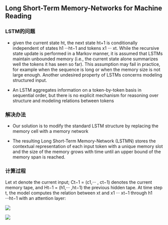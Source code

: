 ## Long Short-Term Memory-Networks for Machine Reading

### LSTM的问题
* given the current state ht, the next state ht+1 is conditionally independent of states h1 ···ht−1 and tokens x1 ··· xt. 
While the recursive state update is performed in a Markov manner, it is assumed that LSTMs maintain unbounded memory
(i.e., the current state alone summarizes well the tokens it has seen so far). This assumption may fail in practice, 
for example when the sequence is long or when the memory size is not large enough. Another undesired property of LSTMs concerns modeling
structured input.

*  An LSTM aggregates information on a token-by-token basis in sequential order, but there is no explicit mechanism for reasoning over
structure and modeling relations between tokens

### 解决办法

* Our solution is to modify the standard LSTM structure by replacing the memory cell with a memory network

* The resulting Long Short-Term Memory-Network (LSTMN) stores the contextual representation of each input token with
a unique memory slot and the size of the memory grows with time until an upper bound of the memory span is reached.

### 计算过程

Let xt denote the current input; Ct−1 = (c1,··· , ct−1) denotes the current memory tape, and Ht−1 = (h1,··· ,ht−1)
the previous hidden tape. At time step t, the model computes the relation between xt and x1 ··· xt−1
through h1 ···ht−1 with an attention layer:

![](http://latex.codecogs.com/gif.latex?a_i^{t}=v^{T}tanh(W_{h}h_{i}+W_{x}x_{t}+W_{\overline{h}}\overline{h}_{t-1}))

![](http://latex.codecogs.com/gif.latex?s_{i}^{t}=softmax(a_{i}^{t}))




